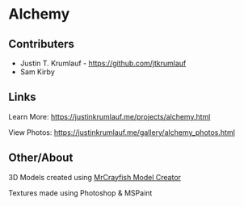 # Alchemy

## Contributers
- Justin T. Krumlauf - https://github.com/jtkrumlauf
- Sam Kirby

## Links
Learn More: https://justinkrumlauf.me/projects/alchemy.html

View Photos: https://justinkrumlauf.me/gallery/alchemy_photos.html

## Other/About
3D Models created using [MrCrayfish Model Creator](https://mrcrayfish.com/tools?id=mc)

Textures made using Photoshop & MSPaint

